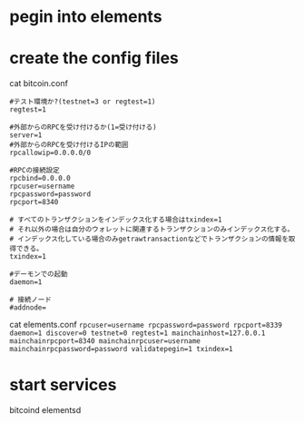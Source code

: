 # pegin into elements 

  # create the config files
  
  cat bitcoin.conf
  
    #テスト環境か?(testnet=3 or regtest=1)
    regtest=1

    #外部からのRPCを受け付けるか(1=受け付ける)
    server=1
    #外部からのRPCを受け付けるIPの範囲
    rpcallowip=0.0.0.0/0

    #RPCの接続設定
    rpcbind=0.0.0.0
    rpcuser=username
    rpcpassword=password
    rpcport=8340

    # すべてのトランザクションをインデックス化する場合はtxindex=1
    # それ以外の場合は自分のウォレットに関連するトランザクションのみインデックス化する。
    # インデックス化している場合のみgetrawtransactionなどでトランザクションの情報を取得できる。
    txindex=1

    #デーモンでの起動
    daemon=1

    # 接続ノード
    #addnode=

  cat elements.conf
    `rpcuser=username
    rpcpassword=password
    rpcport=8339
    daemon=1
    discover=0
    testnet=0
    regtest=1
    mainchainhost=127.0.0.1
    mainchainrpcport=8340
    mainchainrpcuser=username
    mainchainrpcpassword=password
    validatepegin=1
    txindex=1`
  
  # start services
  bitcoind
  elementsd
